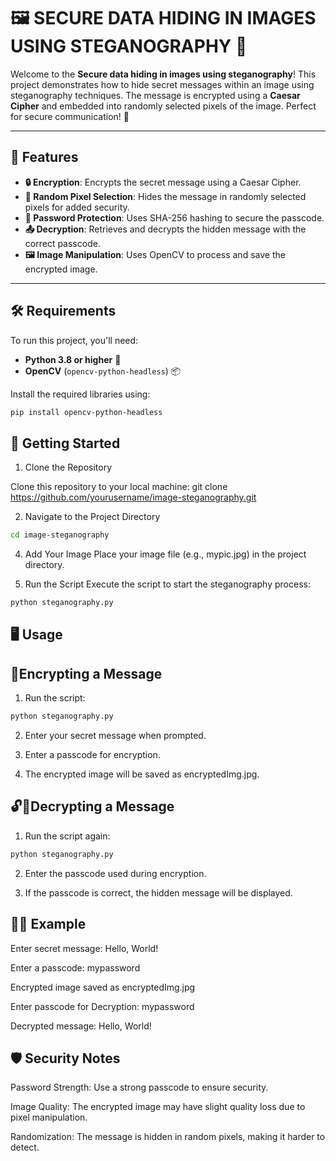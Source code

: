 # 🖼️ SECURE DATA HIDING IN IMAGES USING STEGANOGRAPHY 🔐

Welcome to the **Secure data hiding in images using steganography**! This project demonstrates how to hide secret messages within an image using steganography techniques. The message is encrypted using a **Caesar Cipher** and embedded into randomly selected pixels of the image. Perfect for secure communication! 🚀

---

## 🌟 Features

- **🔒 Encryption**: Encrypts the secret message using a Caesar Cipher.
- **🎲 Random Pixel Selection**: Hides the message in randomly selected pixels for added security.
- **🔐 Password Protection**: Uses SHA-256 hashing to secure the passcode.
- **📤 Decryption**: Retrieves and decrypts the hidden message with the correct passcode.
- **🖼️ Image Manipulation**: Uses OpenCV to process and save the encrypted image.

---

## 🛠️ Requirements

To run this project, you'll need:

- **Python 3.8 or higher** 🐍
- **OpenCV** (`opencv-python-headless`) 📦

Install the required libraries using:

```bash
pip install opencv-python-headless
```

## 🚀 Getting Started

1. Clone the Repository

Clone this repository to your local machine:
git clone https://github.com/yourusername/image-steganography.git

2. Navigate to the Project Directory
```bash
cd image-steganography
```

4. Add Your Image
Place your image file (e.g., mypic.jpg) in the project directory.

5. Run the Script
Execute the script to start the steganography process:
```bash
python steganography.py
```

## 🖥️ Usage

## 🔐Encrypting a Message

1. Run the script:
```bash
python steganography.py
```

2. Enter your secret message when prompted.

3. Enter a passcode for encryption.

4. The encrypted image will be saved as encryptedImg.jpg.

## 🔓🔑Decrypting a Message

1. Run the script again:
```bash
python steganography.py
```

2. Enter the passcode used during encryption.

3. If the passcode is correct, the hidden message will be displayed.

## 🧑‍💻 Example

Enter secret message: Hello, World!

Enter a passcode: mypassword

Encrypted image saved as encryptedImg.jpg

Enter passcode for Decryption: mypassword

Decrypted message: Hello, World!

## 🛡️ Security Notes

Password Strength: Use a strong passcode to ensure security.

Image Quality: The encrypted image may have slight quality loss due to pixel manipulation.

Randomization: The message is hidden in random pixels, making it harder to detect.
